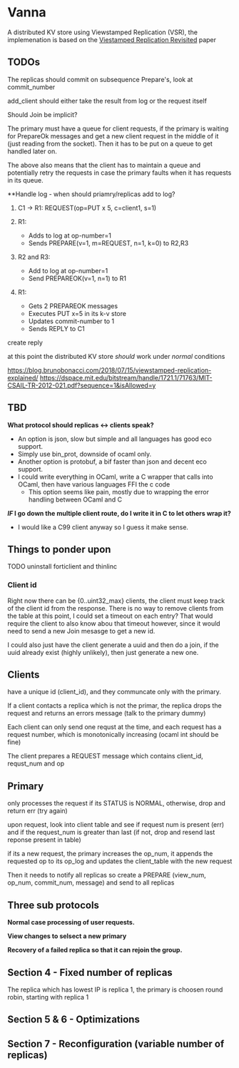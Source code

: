 # Vanna
A distributed KV store using Viewstamped Replication (VSR), the implemenation is based on the [Viestamped Replication Revisited](https://pmg.csail.mit.edu/papers/vr-revisited.pdf) paper

## TODOs

The replicas should commit on subsequence Prepare's, look at commit_number

add_client should either take the result from log or the request itself 

Should Join be implicit?

The primary must have a queue for client requests, if the primary is waiting for PrepareOk messages and get a new client request in the middle of it (just reading from the socket). Then it has to be put on a queue to get handled later on.

The above also means that the client has to maintain a queue and potentially retry the requests in case the primary faults when it has requests in its queue.

**Handle log - when should priamry/replicas add to log?
1. C1 -> R1: REQUEST(op=PUT x 5, c=client1, s=1)
2. R1: 
   - Adds to log at op-number=1
   - Sends PREPARE(v=1, m=REQUEST, n=1, k=0) to R2,R3

3. R2 and R3:
   - Add to log at op-number=1
   - Send PREPAREOK(v=1, n=1) to R1

4. R1:
   - Gets 2 PREPAREOK messages
   - Executes PUT x=5 in its k-v store
   - Updates commit-number to 1
   - Sends REPLY to C1

create reply

at this point the distributed KV store _should_ work under _normal_ conditions

https://blog.brunobonacci.com/2018/07/15/viewstamped-replication-explained/
https://dspace.mit.edu/bitstream/handle/1721.1/71763/MIT-CSAIL-TR-2012-021.pdf?sequence=1&isAllowed=y

## TBD
**What protocol should replicas <-> clients speak?**
* An option is json, slow but simple and all languages has good eco support.
* Simply use bin_prot, downside of ocaml only.
* Another option is protobuf, a bif faster than json and decent eco support.
* I could write everything in OCaml, write a C wrapper that calls into OCaml, then have various languages FFI the c code 
    * This option seems like pain, mostly due to wrapping the error handling between OCaml and C

**_IF_ I go down the multiple client route, do I write it in C to let others wrap it?**
* I would like a C99 client anyway so I guess it make sense.

## Things to ponder upon

TODO uninstall forticlient and thinlinc

### Client id
Right now there can be {0..uint32_max} clients, the client must keep track of the client id from the response. There is no way to remove clients from the table at this point, I could set a timeout on each entry? That would require the client to also know abou that timeout however, since it would need to send a new Join mesasge to get a new id. 

I could also just have the client generate a uuid and then do a join, if the uuid already exist (highly unlikely), then just generate a new one.

## Clients
have a unique id (client_id), and they communcate only with the primary.

If a client contacts a replica which is not the primar, the replica drops the request and returns an errors message (talk to the primary dummy)

Each client can only send one requst at the time, and each request has a request number, which is monotonically increasing (ocaml int should be fine)

The client prepares a REQUEST message which contains client_id, requst_num and op

## Primary
only processes the request if its STATUS is NORMAL, otherwise, drop and return err (try again)

upon request, look into client table and see if request num is present (err) and if the request_num is greater than last (if not, drop and resend last reponse present in table)

if its a new request, the primary increases the op_num, it appends the requested op to its op_log and updates the client_table with the new request

Then it needs to notify all replicas so create a PREPARE (view_num, op_num, commit_num, message) and send to all replicas

## Three sub protocols
**Normal case processing of user requests.**

**View changes to selsect a new primary**

**Recovery of a failed replica so that it can rejoin the group.**

## Section 4 - Fixed number of replicas

The replica which has lowest IP is replica 1, the primary is choosen round robin, starting with replica 1


## Section 5 & 6 - Optimizations

## Section 7 - Reconfiguration (variable number of replicas)
